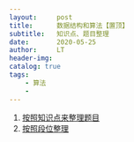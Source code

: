 ```yaml
---
layout:     post
title:      数据结构和算法【置顶】
subtitle:   知识点、题目整理
date:       2020-05-25
author:     LT
header-img: 
catalog: true
tags:
    - 算法
    - 
---
```


1. [按照知识点来整理题目](https://github.com/LeeeLiu/Leetcode_notes/)
2. [按照段位整理](https://github.com/LeeeLiu/Leetcode_notes/blob/master/summary/ChallengeCAT/ChallengeCAT.md)
